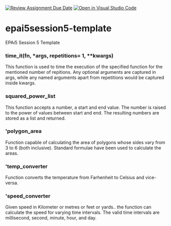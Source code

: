 [![Review Assignment Due Date](https://classroom.github.com/assets/deadline-readme-button-22041afd0340ce965d47ae6ef1cefeee28c7c493a6346c4f15d667ab976d596c.svg)](https://classroom.github.com/a/HfhAxLC5)
[![Open in Visual Studio Code](https://classroom.github.com/assets/open-in-vscode-2e0aaae1b6195c2367325f4f02e2d04e9abb55f0b24a779b69b11b9e10269abc.svg)](https://classroom.github.com/online_ide?assignment_repo_id=15423178&assignment_repo_type=AssignmentRepo)
# epai5session5-template
EPAi5 Session 5 Template

### time_it(fn, *args, repetitions= 1, **kwargs)
This function is used to time the execution of the specified function for the mentioned number of repitions.
Any optional arguments are captured in args, while any named arguments apart from repetitions would be captured inside kwargs.


### squared_power_list
This function accepts a number, a start and end value. 
The number is raised to the power of values between start and end.
The resulting numbers are stored as a list and returned.

### 'polygon_area
Function capable of calculating the area of polygons whose sides vary from 3 to 6 (both inclusive).
Standard formulae have been used to calculate the areas.

### 'temp_converter
Function converts the temperature from Farhenheit to Celsius and vice-versa.

### 'speed_converter
Given speed in Kilometer or metres or feet or yards.. the function can calculate the speed for varying time intervals.
The valid time intervals are millisecond, second, minute, hour, and day.